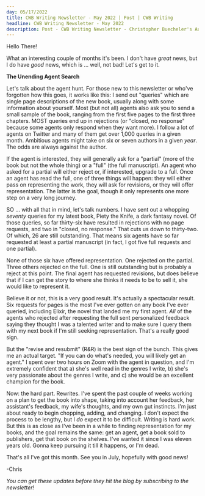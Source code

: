 ```yaml
---
day: 05/17/2022
title: CWB Writing Newsletter - May 2022 | Post | CWB Writing
headline: CWB Writing Newsletter - May 2022
description: Post - CWB Writing Newsletter - Christopher Buecheler's Author Site
---
```


Hello There!

What an interesting couple of months it's been. I don't have _great_ news, but I do have _good_ news, which is &hellip; well, not bad! Let's get to it.

**The Unending Agent Search**

Let's talk about the agent hunt. For those new to this newsletter or who've forgotten how this goes, it works like this: I send out "queries" which are single page descriptions of the new book, usually along with some information about yourself. Most (but not all) agents also ask you to send a small sample of the book, ranging from the first five pages to the first three chapters. MOST queries end up in rejections (or "closed, no response" because some agents only respond when they want more). I follow a lot of agents on Twitter and many of them get over 1,000 queries in a given month. Ambitious agents might take on six or seven authors in a given _year_. The odds are always against the author.

If the agent is interested, they will generally ask for a "partial" (more of the book but not the whole thing) or a "full" (the full manuscript). An agent who asked for a partial will either reject or, if interested, upgrade to a full. Once an agent has read the full, one of three things will happen: they will either pass on representing the work, they will ask for revisions, or they will offer representation. The latter is the goal, though it only represents one more step on a very long journey.

SO &hellip; with all that in mind, let's talk numbers. I have sent out a whopping _seventy_ queries for my latest book, Piety the Knife, a dark fantasy novel. Of those queries, so far thirty-six have resulted in rejections with no page requests, and two in "closed, no response." That cuts us down to thirty-two. Of which, 26 are still outstanding. That means six agents have so far requested at least a partial manuscript (in fact, I got five full requests and one partial).

None of those six have offered representation. One rejected on the partial. Three others rejected on the full. One is still outstanding but is probably a reject at this point. The final agent has requested revisions, but does believe that if I can get the story to where she thinks it needs to be to sell it, she would like to represent it.

Believe it or not, this is a very good result. It's actually a spectacular result. Six requests for pages is the most I've ever gotten on any book I've ever queried, including Elixir, the novel that landed me my first agent. _All_ of the agents who rejected after requesting the full sent personalized feedback saying they thought I was a talented writer and to make sure I query them with my next book if I'm still seeking representation. That's a really good sign.

But the "revise and resubmit" (R&amp;R) is the best sign of the bunch. This gives me an actual target. "If you can do what's needed, you will likely get an agent." I spent over two hours on Zoom with the agent in question, and I'm extremely confident that a) she's well read in the genres I write, b) she's very passionate about the genres I write, and c) she would be an excellent champion for the book.

Now: the hard part. Rewrites. I've spent the past couple of weeks working on a plan to get the book into shape, taking into account her feedback, her assistant's feedback, my wife's thoughts, and my own gut instincts. I'm just about ready to begin chopping, adding, and changing. I don't expect the process to be lengthy, but I _do_ expect it to be difficult. Writing is hard work. But this is as close as I've been in a while to finding representation for my books, and the goal remains the same: get an agent, get a book sold to publishers, get that book on the shelves. I've wanted it since I was eleven years old. Gonna keep pursuing it till it happens, or I'm dead.

That's all I've got this month. See you in July, hopefully with good news!

-Chris

_You can get these updates before they hit the blog by subscribing to the newsletter!_
